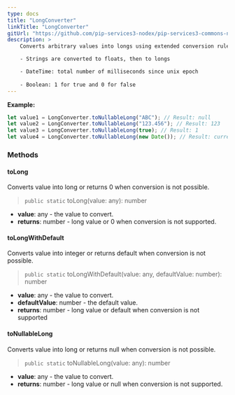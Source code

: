 ```yaml
---
type: docs
title: "LongConverter"
linkTitle: "LongConverter"
gitUrl: "https://github.com/pip-services3-nodex/pip-services3-commons-nodex"
description: > 
    Converts arbitrary values into longs using extended conversion rules:

    - Strings are converted to floats, then to longs

    - DateTime: total number of milliseconds since unix epoсh
    
    - Boolean: 1 for true and 0 for false
---
```



**Example:**

```typescript
let value1 = LongConverter.toNullableLong("ABC"); // Result: null
let value2 = LongConverter.toNullableLong("123.456"); // Result: 123
let value3 = LongConverter.toNullableLong(true); // Result: 1
let value4 = LongConverter.toNullableLong(new Date()); // Result: current milliseconds

```

### Methods

#### toLong
Converts value into long or returns 0 when conversion is not possible.

> `public static` toLong(value: any): number

- **value**: any - the value to convert.
- **returns**: number - long value or 0 when conversion is not supported.

#### toLongWithDefault
Converts value into integer or returns default when conversion is not possible.

> `public static` toLongWithDefault(value: any, defaultValue: number): number

- **value**: any - the value to convert.
- **defaultValue**: number - the default value.
- **returns**: number - long value or default when conversion is not supported

#### toNullableLong
Converts value into long or returns null when conversion is not possible.

> `public static` toNullableLong(value: any): number

- **value**: any - the value to convert.
- **returns**: number - long value or null when conversion is not supported.